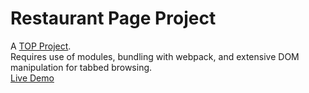 # Restaurant Page Project  
A [TOP Project](https://www.theodinproject.com/lessons/node-path-javascript-restaurant-page).  
Requires use of modules, bundling with webpack, and extensive DOM manipulation for tabbed browsing.  
[Live Demo](https://pjaxon999.github.io/restaurant-page/)
